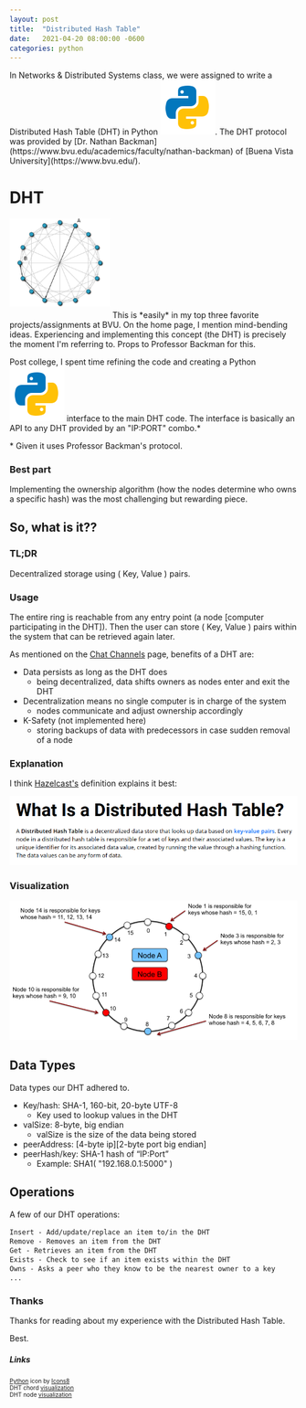 ```yaml
---
layout: post
title:  "Distributed Hash Table"
date:   2021-04-20 08:00:00 -0600
categories: python 
---
```

<link rel="stylesheet" href="/css/styles.css">
In Networks & Distributed Systems class, we were assigned to write a Distributed Hash Table (DHT) in Python <img src="/img/python.png" class="inline-icon"/>. The DHT protocol was provided by [Dr. Nathan Backman](https://www.bvu.edu/academics/faculty/nathan-backman) of [Buena Vista University](https://www.bvu.edu/).

# DHT
<img src="/img/chord-route.png" alt="DHT chord route" style="width: 35%; height: 35%; margin-bottom: 20px;"/>
This is *easily* in my top three favorite projects/assignments at BVU. On the home page, I mention mind-bending ideas. Experiencing and implementing this concept (the DHT) is precisely the moment I'm referring to. Props to Professor Backman for this.

Post college, I spent time refining the code and creating a Python <img src="/img/python.png" class="inline-icon"/> interface to the main DHT code. The interface is basically an API to any DHT provided by an "IP:PORT" combo.\*

\* Given it uses Professor Backman's protocol.

### Best part
Implementing the ownership algorithm (how the nodes determine who owns a specific hash) was the most challenging but rewarding piece.

## So, what is it??
### TL;DR
Decentralized storage using ( Key, Value ) pairs.

### Usage
The entire ring is reachable from any entry point (a node [computer participating in the DHT]). Then the user can store ( Key, Value ) pairs within the system that can be retrieved again later.

As mentioned on the [Chat Channels](/python/2020/05/13/chat-channels.html) page, benefits of a DHT are:
* Data persists as long as the DHT does
  * being decentralized, data shifts owners as nodes enter and exit the DHT
* Decentralization means no single computer is in charge of the system
  * nodes communicate and adjust ownership accordingly
* K-Safety (not implemented here)
  * storing backups of data with predecessors in case sudden removal of a node

### Explanation
I think [Hazelcast's](https://hazelcast.com/glossary/distributed-hash-table/) definition explains it best:

<img src="/img/hazelcast-expl.png" alt="Hazelcast dht explanation"/>

### Visualization 
<img src="/img/DHT_VIS.png" alt="dht visualization"/>

## Data Types
Data types our DHT adhered to.
* Key/hash: SHA-1, 160-bit, 20-byte UTF-8
  * Key used to lookup values in the DHT
* valSize: 8-byte, big endian
  * valSize is the size of the data being stored
* peerAddress: \[4-byte ip\]\[2-byte port big endian\]
* peerHash/key: SHA-1 hash of “IP:Port”
  * Example: SHA1( "192.168.0.1:5000" )

## Operations
A few of our DHT operations:
```
Insert - Add/update/replace an item to/in the DHT
Remove - Removes an item from the DHT
Get - Retrieves an item from the DHT
Exists - Check to see if an item exists within the DHT
Owns - Asks a peer who they know to be the nearest owner to a key
...
```

### Thanks
Thanks for reading about my experience with the Distributed Hash Table. 

Best.

##### Links
<div style="font-size: 10px;">
<a target="_blank" href="https://icons8.com/icon/13441/python">Python</a> icon by <a target="_blank" href="https://icons8.com">Icons8</a>
<br/>
DHT chord <a target="_blank" href="https://tristanpenman.com/blog/images/implementing-a-dht-with-scala-and-akka/chord-route@2x.png">visualization</a>
<br/>
DHT node <a target="_blank" href="https://sujithjay.com/public/DHT-Dynamo.png">visualization</a>
</div>
